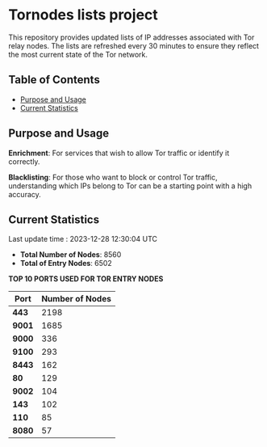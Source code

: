 # Tornodes lists project

This repository provides updated lists of IP addresses associated with Tor relay nodes. The lists are refreshed every 30 minutes to ensure they reflect the most current state of the Tor network.

## Table of Contents

- [Purpose and Usage](#purpose-and-usage)
- [Current Statistics](#current-statistics)


## Purpose and Usage

**Enrichment**: For services that wish to allow Tor traffic or identify it correctly.

**Blacklisting**: For those who want to block or control Tor traffic, understanding which IPs belong to Tor can be a starting point with a high accuracy.

## Current Statistics

Last update time : 2023-12-28 12:30:04 UTC

- **Total Number of Nodes**: 8560
- **Total of Entry Nodes**: 6502

**TOP 10 PORTS USED FOR TOR ENTRY NODES**

| **Port** | **Number of Nodes** |
|------|-----------------|
| **443**   | 2198  |
| **9001**   | 1685  |
| **9000**   | 336  |
| **9100**   | 293  |
| **8443**   | 162  |
| **80**   | 129  |
| **9002**   | 104  |
| **143**   | 102  |
| **110**   | 85  |
| **8080**   | 57  |


